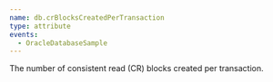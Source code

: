 ```yaml
---
name: db.crBlocksCreatedPerTransaction
type: attribute
events:
  - OracleDatabaseSample
---
```


The number of consistent read (CR) blocks created per transaction.